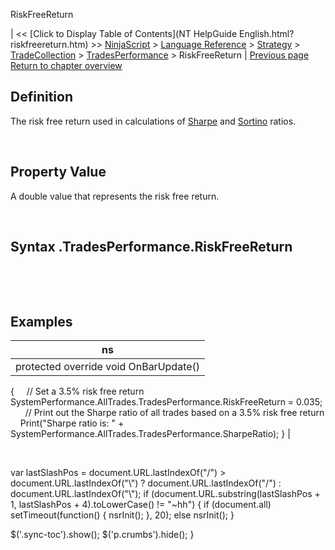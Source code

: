 ﻿










 


RiskFreeReturn







| &lt;&lt; [Click to Display Table of Contents](NT HelpGuide English.html?riskfreereturn.htm) &gt;&gt;
 [NinjaScript](ninjascript.htm) &gt; [Language Reference](language_reference_wip.htm) &gt; [Strategy](strategy.htm) &gt; [TradeCollection](tradecollection.htm) &gt; [TradesPerformance](tradesperformance.htm) &gt;
RiskFreeReturn | [Previous page](rsquared.htm)
[Return to chapter overview](tradesperformance.htm)










Definition
----------


The risk free return used in calculations of [Sharpe](sharperatio.htm) and [Sortino](sortinoratio.htm) ratios.  

 


Property Value
--------------


A double value that represents the risk free return.


 


Syntax
<tradecollection>.TradesPerformance.RiskFreeReturn
---------------------------------------------------------


 


 


Examples
--------




| ns |
| --- |
| protected override void OnBarUpdate()
{
     // Set a 3.5% risk free return
     SystemPerformance.AllTrades.TradesPerformance.RiskFreeReturn = 0.035;
 
     // Print out the Sharpe ratio of all trades based on a 3.5% risk free return
     Print("Sharpe ratio is: " + SystemPerformance.AllTrades.TradesPerformance.SharpeRatio);
} |



 





 
 var lastSlashPos = document.URL.lastIndexOf("/") &gt; document.URL.lastIndexOf("\\") ? document.URL.lastIndexOf("/") : document.URL.lastIndexOf("\\");
 if (document.URL.substring(lastSlashPos + 1, lastSlashPos + 4).toLowerCase() != "~hh") {
 if (document.all) setTimeout(function() {
 nsrInit();
 }, 20);
 else nsrInit();
 }
 
 
 $('.sync-toc').show();
 $('p.crumbs').hide();
 }
 
 
 



</tradecollection>